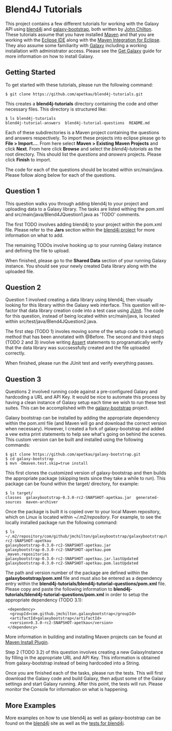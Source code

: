 Blend4J Tutorials
=================

This project contains a few different tutorials for working with the Galaxy API using [blend4j](https://github.com/jmchilton/blend4j) and [galaxy-bootstrap](https://github.com/jmchilton/galaxy-bootstrap), both written by [John Chilton](https://github.com/jmchilton).  These tutorials assume that you have installed [Maven](http://maven.apache.org/) and that you are working with the [Eclipse IDE](http://eclipse.org/) along with the [Maven Integration for Eclipse](http://maven.apache.org/eclipse-plugin.html).  They also assume some familiarity with [Galaxy](http://galaxyproject.org/) including a working installation with administrator access.  Please see the [Get Galaxy](http://wiki.galaxyproject.org/Admin/Get%20Galaxy) guide for more information on how to install Galaxy.

Getting Started
---------------

To get started with these tutorials, please run the following command:

	$ git clone https://github.com/apetkau/blend4j-tutorials.git

This creates a __blend4j-tutorials__ directory containing the code and other necessary files.  This directory is structured like:

	$ ls blend4j-tutorials
	blend4j-tutorial-answers  blend4j-tutorial-questions  README.md

Each of these subdirectories is a Maven project containing the questions and answers respectively.  To import these projects into eclipse please go to __File > Import...__.  From here select __Maven > Existing Maven Projects__ and click __Next__.  From here click __Browse__ and select the _blend4j-tutorials_ as the root directory.  This should list the _questions_ and _answers_ projects.  Please click __Finish__ to import.

The code for each of the questions should be located within src/main/java.  Please follow along below for each of the questions.

Question 1
----------

This question walks you through adding blend4j to your project and uploading data to a Galaxy library.  The tasks are listed withing the pom.xml and src/main/java/Blend4JQuestion1.java as 'TODO' comments.

The first TODO involves adding blend4j to your project within the pom.xml file.  Please refer to the __Jars__ section within the [blend4j project](https://github.com/jmchilton/blend4j) for more information on what to add.

The remaining TODOs involve hooking up to your running Galaxy instance and defining the file to upload.

When finished, please go to the __Shared Data__ section of your running Galaxy instance.  You should see your newly created Data library along with the uploaded file.

Question 2
----------

Question 1 involved creating a data library using blend4j, then visually looking for this library within the Galaxy web interface.  This question will re-factor that data library creation code into a test case using [JUnit](http://junit.org).  The code for this question, instead of being located within src/main/java, is located within src/test/java/Blend4JQuestion2.java.

The first step (TODO 1) involes moving some of the setup code to a setup() method that has been annotated with @Before.  The second and third steps (TODO 2 and 3) involve writing [Assert](http://junit.sourceforge.net/javadoc/org/junit/Assert.html) statements to programatically verify that the data library was succsessfully created and the file uploaded correctly.

When finished, please run the JUnit test and verify everything passes.

Question 3
----------

Questions 2 involved running code against a pre-configured Galaxy and hardcoding a URL and API Key.  It would be nice to automate this process by having a clean instance of Galaxy setup each time we wish to run these test suites.  This can be accomplished with the [galaxy-bootstrap](https://github.com/jmchilton/galaxy-bootstrap) project.

Galaxy bootstrap can be installed by adding the appropriate dependency within the pom.xml file (and Maven will go and download the correct version when necessary).  However, I created a fork of galaxy-bootstrap and added a vew extra print statements to help see what's going on behind the scenes.  This custom version can be built and installed using the following commands:

	$ git clone https://github.com/apetkau/galaxy-bootstrap.git
	$ cd galaxy-bootstrap	
	$ mvn -Dmaven.test.skip=true install

This first clones the customized version of galaxy-bootstrap and then builds the appropriate package (skipping tests since they take a while to run).  This package can be found within the target/ directory, for example:

	$ ls target/
	classes  galaxybootstrap-0.3.0-rc2-SNAPSHOT-apetkau.jar  generated-sources  maven-archiver

Once the package is built it is copied over to your local Maven repository, which on Linux is located within _~/.m2/repository_.  For example, to see the locally installed package run the following command:

	$ ls ~/.m2/repository/com/github/jmchilton/galaxybootstrap/galaxybootstrap/0.3.0-rc2-SNAPSHOT-apetkau
	galaxybootstrap-0.3.0-rc2-SNAPSHOT-apetkau.jar              galaxybootstrap-0.3.0-rc2-SNAPSHOT-apetkau.pom              _maven.repositories
	galaxybootstrap-0.3.0-rc2-SNAPSHOT-apetkau.jar.lastUpdated  galaxybootstrap-0.3.0-rc2-SNAPSHOT-apetkau.pom.lastUpdated

The path and version number of the package are defined within the __galaxybootstrap/pom.xml__ file and must also be entered as a dependency entry within the __blend4j-tutorials/blend4j-tutorial-questions/pom.xml__ file.  Please copy and paste the following information to __blend4j-tutorials/blend4j-tutorial-questions/pom.xml__ in order to setup the appropriate dependency (TODO 3.1):

	 <dependency>
	  <groupId>com.github.jmchilton.galaxybootstrap</groupId>
	  <artifactId>galaxybootstrap</artifactId>
	  <version>0.3.0-rc2-SNAPSHOT-apetkau</version>
	 </dependency>

More information in building and installing Maven projects can be found at [Maven Install Plugin](http://maven.apache.org/plugins/maven-install-plugin/).

Step 2 (TODO 3.2) of this question involves creating a new GalaxyInstance by filling in the appropriate URL and API Key.  This information is obtained from galaxy-bootstrap instead of being hardcoded into a String.

Once you are finished each of the tasks, please run the tests.  This will first download the Galaxy code and build Galaxy, then adjust some of the Galaxy settings and start Galaxy running.  After this point, the tests will run.  Please monitor the Console for information on what is happening.

More Examples
-------------

More examples on how to use blend4j as well as galaxy-bootstrap can be found on the [blend4j](https://github.com/jmchilton/blend4j) site as well as the [tests for blend4j](https://github.com/jmchilton/blend4j/tree/master/src/test/java/com/github/jmchilton/blend4j/galaxy).
